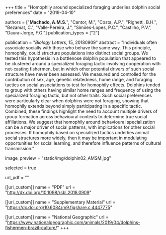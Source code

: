 +++
title = "Homophily around specialized foraging underlies dolphin social preferences"
date = "2019-04-10"

authors = ["**Machado, A.M.S.**", "Cantor, M.", "Costa, A.P.", "Righetti, B.H.", "Bezamat, C.", "Valle-Pereira, J.", "Simões-Lopes, P.C.", "Castilho, P.V.", "Daura-Jorge, F.G."]
publication_types = ["2"]

publication = "*Biology Letters*, 15, 20180909"
abstract = "Individuals often associate socially with those who behave the same way. This principle, homophily, could structure populations into distinct social groups. We tested this hypothesis in a bottlenose dolphin population that appeared to be clustered around a specialized foraging tactic involving cooperation with net-casting fishermen, but in which other potential drivers of such social structure have never been assessed. We measured and controlled for the contribution of sex, age, genetic relatedness, home range, and foraging tactics on social associations to test for homophily effects. Dolphins tended to group with others having similar home ranges and frequency of using the specialized foraging tactic, but not other traits. Such social preferences were particularly clear when dolphins were not foraging, showing that homophily extends beyond simply participating in a specific tactic. Combined, these findings highlight the need to account multiple drivers of group formation across behavioural contexts to determine true social affiliations. We suggest that homophily around behavioural specialization can be a major driver of social patterns, with implications for other social processes. If homophily based on specialized tactics underlies animal social structures more widely, then it may be important in modulating opportunities for social learning, and therefore influence patterns of cultural transmission." 

image_preview = "static/img/dolphin02_AMSM.jpg"

selected = true

url_pdf = ""


[[url_custom]]
    name = "PDF"
    url = "http://dx.doi.org/10.1098/rsbl.2018.0909"
    
[[url_custom]]
    name = "Supplementary Material"
    url = "https://dx.doi.org/10.6084/m9.figshare.c.4447775"
   
[[url_custom]]
    name = "National Geographic"
    url = "https://www.nationalgeographic.com/animals/2019/04/dolphins-fishermen-brazil-culture/"
+++
